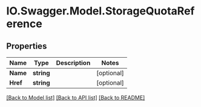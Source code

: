 # IO.Swagger.Model.StorageQuotaReference
## Properties

Name | Type | Description | Notes
------------ | ------------- | ------------- | -------------
**Name** | **string** |  | [optional] 
**Href** | **string** |  | [optional] 

[[Back to Model list]](../README.md#documentation-for-models) [[Back to API list]](../README.md#documentation-for-api-endpoints) [[Back to README]](../README.md)

